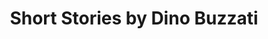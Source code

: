 ---
title: Short Stories by Dino Buzzati
categories: [Short Story,Fiction Literature]
tags: [Short Story,Italy,⭐⭐⭐⭐⭐⭐☆☆☆☆ 6/10]
---